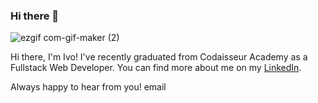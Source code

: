 ### Hi there 👋

![ezgif com-gif-maker (2)](https://user-images.githubusercontent.com/66206483/95065682-af291900-0701-11eb-8253-973d2c4fb079.gif)


Hi there, I'm Ivo! I've recently graduated from Codaisseur Academy as a Fullstack Web Developer. You can find more about me on my 
[LinkedIn](https://www.linkedin.com/in/ivaylo-ivo-yankov/).

Always happy to hear from you! 
email[](mayallzobject@gmail.com)

<!--
**mayallzObject/mayallzObject** is a ✨ _special_ ✨ repository because its `README.md` (this file) appears on your GitHub profile.


point_left Always happy to hear from you via email as well!

Here are some ideas to get you started:

- 🔭 I’m currently working on ...
- 🌱 I’m currently learning ...
- 👯 I’m looking to collaborate on ...
- 🤔 I’m looking for help with ...
- 💬 Ask me about ...
- 📫 How to reach me: ...
- 😄 Pronouns: ...
- ⚡ Fun fact: ...
-->
